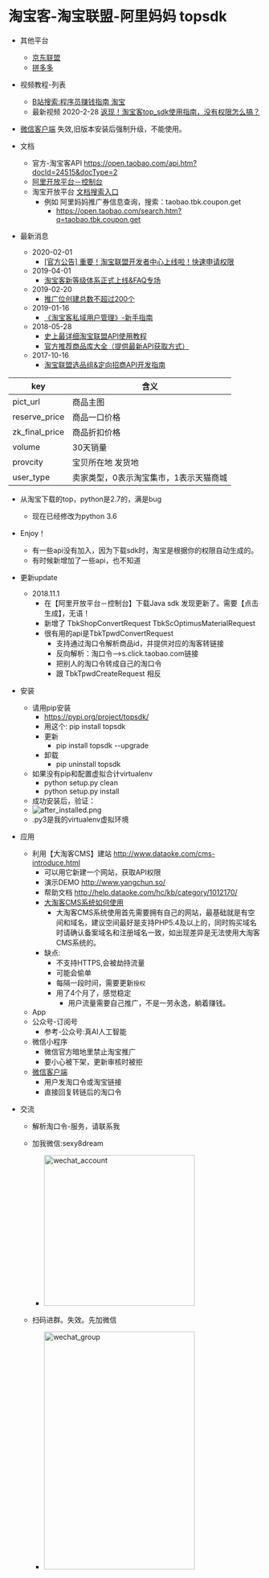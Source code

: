 # 淘宝客-淘宝联盟-阿里妈妈 topsdk

- 其他平台
    - [京东联盟](https://pypi.org/project/jd-union/)
    - [拼多多](https://github.com/makelove/DDK_SDK)

- 视频教程-列表
    - [B站搜索:程序员赚钱指南 淘宝](https://search.bilibili.com/video?keyword=%E7%A8%8B%E5%BA%8F%E5%91%98%E8%B5%9A%E9%92%B1%E6%8C%87%E5%8D%97%20%E6%B7%98%E5%AE%9D&order=pubdate&duration=0&tids_1=0)
    - 最新视频 2020-2-28 [返现！淘宝客top_sdk使用指南，没有权限怎么搞？](https://www.bilibili.com/video/av92205510/)

- [微信客户端](./WeiXin) 失效,旧版本安装后强制升级，不能使用。


- 文档
    - 官方-淘宝客API https://open.taobao.com/api.htm?docId=24515&docType=2
    - [阿里开放平台－控制台](http://console.open.taobao.com/app/appList.htm#/app/manager)
    - 淘宝开放平台 [文档搜索入口](https://open.taobao.com/search.htm)
        - 例如 阿里妈妈推广券信息查询，搜索：taobao.tbk.coupon.get
            - https://open.taobao.com/search.htm?q=taobao.tbk.coupon.get

- 最新消息
    - 2020-02-01
        - [[官方公告] 重要！淘宝联盟开发者中心上线啦！快速申请权限](https://open.alimama.com/#!/solution?id=12&url=33)
    - 2019-04-01
        - [淘宝客新等级体系正式上线&FAQ专场](https://tbk.bbs.taobao.com/detail.html?spm=a219t.7900221/1.1998910419.de4e1af6f0.6edb75a58McTjx&postId=9119458)
    - 2019-02-20
        - [推广位创建总数不超过200个](https://tbk.bbs.taobao.com/detail.html?spm=a219t.7900221/1.1998910419.39.6edb75a58McTjx&appId=45301&postId=9102740)
    - 2019-01-16
        - [《淘宝客私域用户管理》-新手指南](https://mo.m.taobao.com/pdum)
    - 2018-05-28
        - [史上最详细淘宝联盟API使用教程](https://tbk.bbs.taobao.com/detail.html?postId=8576944)
        - [官方推荐商品库大全（提供最新API获取方式）](https://tbk.bbs.taobao.com/detail.html?appId=45301&postId=8576096)
    - 2017-10-16
        - [淘宝联盟选品组&定向招商API开发指南](https://tbk.bbs.taobao.com/detail.html?spm=a219t.7900221/10.0.0.17d575a5L64RTj&appId=45301&postId=8113156)

| key | 含义 |
| ------ | ------ |
| pict_url | 商品主图 |
| reserve_price | 商品一口价格 |
| zk_final_price | 商品折扣价格 |
| volume | 30天销量 |
| provcity | 宝贝所在地  发货地 |
| user_type | 卖家类型，0表示淘宝集市，1表示天猫商城 |


- 从淘宝下载的top，python是2.7的，满是bug
    - 现在已经修改为python 3.6
- Enjoy！
    - 有一些api没有加入，因为下载sdk时，淘宝是根据你的权限自动生成的。
    - 有时候新增加了一些api，也不知道

- 更新update
    - 2018.11.1
        - 在【阿里开放平台－控制台】下载Java sdk 发现更新了。需要【点击生成】，无语！
        - 新增了 TbkShopConvertRequest TbkScOptimusMaterialRequest
        - 很有用的api是TbkTpwdConvertRequest
            - 支持通过淘口令解析商品id，并提供对应的淘客转链接
            - 反向解析：淘口令-->s.click.taobao.com链接
            - 把别人的淘口令转成自己的淘口令
            -  跟 TbkTpwdCreateRequest 相反

- 安装
    - 请用pip安装
        - https://pypi.org/project/topsdk/
        - 用这个: pip install topsdk
        - 更新
            - pip install topsdk --upgrade
        - 卸载
            - pip uninstall topsdk
    - 如果没有pip和配置虚拟合计virtualenv
        - python setup.py clean
        - python setup.py install
    - 成功安装后，验证：
    - ![after_installed.png](after_installed.png)
    - .py3是我的virtualenv虚拟环境


- 应用
    - 利用【大淘客CMS】建站 http://www.dataoke.com/cms-introduce.html
        - 可以用它新建一个网站，获取API权限
        - 演示DEMO http://www.yangchun.so/
        - 帮助文档 http://help.dataoke.com/hc/kb/category/1012170/
        - [大淘客CMS系统如何使用](http://help.dataoke.com/hc/kb/article/1128855/)
            - 大淘客CMS系统使用首先需要拥有自己的网站，最基础就是有空间和域名，建议空间最好是支持PHP5.4及以上的，同时购买域名时请确认备案域名和注册域名一致，如出现差异是无法使用大淘客CMS系统的。
        - 缺点:
            - 不支持HTTPS,会被劫持流量
            - 可能会偷单
            - 每隔一段时间，需要更新`授权`
            - 用了4个月了，感觉稳定
                - 用户流量需要自己推广，不是一劳永逸，躺着赚钱。
    - App
    - 公众号-订阅号
        - 参考-公众号:真AI人工智能
    - 微信小程序
        - 微信官方暗地里禁止淘宝推广
        - 要小心被下架，更新审核时被拒
    - [微信客户端](./WeiXin)
        - 用户发淘口令或淘宝链接
        - 直接回复转链后的淘口令

- 交流   
    - 解析淘口令-服务，请联系我
    - 加我微信:sexy8dream
        - <img src="wechat_account.jpg" width = "300" height = "300" alt="wechat_account"  />

    - 扫码进群。失效。先加微信
        - <img src="http://images7n.dark.net.cn/cps-union-tb-jd-pdd8.jpg" width = "300" height = "473" alt="wechat_group"  />


